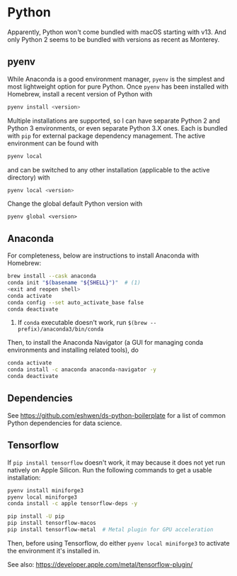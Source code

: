 # Python

Apparently, Python won't come bundled with macOS starting with v13. And only Python 2 seems to be bundled with versions as recent as Monterey.

## pyenv

While Anaconda is a good environment manager, `pyenv` is the simplest and most lightweight option for pure Python. Once `pyenv` has been installed with Homebrew, install a recent version of Python with

```sh
pyenv install <version>
```

Multiple installations are supported, so I can have separate Python 2 and Python 3 environments, or even separate Python 3.X ones. Each is bundled with `pip` for external package dependency management. The active environment can be found with

```sh
pyenv local
```

and can be switched to any other installation (applicable to the active directory) with

```sh
pyenv local <version>
```

Change the global default Python version with

```shell
pyenv global <version>
```

## Anaconda

For completeness, below are instructions to install Anaconda with Homebrew:

```sh
brew install --cask anaconda
conda init "$(basename "${SHELL}")"  # (1)
<exit and reopen shell>
conda activate
conda config --set auto_activate_base false
conda deactivate
```

1. If `conda` executable doesn't work, run `$(brew --prefix)/anaconda3/bin/conda`

Then, to install the Anaconda Navigator (a GUI for managing conda environments and installing related tools), do

```sh
conda activate
conda install -c anaconda anaconda-navigator -y
conda deactivate
```

## Dependencies

See <https://github.com/eshwen/ds-python-boilerplate> for a list of common Python dependencies for data science.

## Tensorflow

If `pip install tensorflow` doesn't work, it may because it does not yet run natively on Apple Silicon. Run the following commands to get a usable installation:

```sh
pyenv install miniforge3
pyenv local miniforge3
conda install -c apple tensorflow-deps -y

pip install -U pip
pip install tensorflow-macos
pip install tensorflow-metal  # Metal plugin for GPU acceleration
```

Then, before using Tensorflow, do either `pyenv local miniforge3` to activate the environment it's installed in.

See also: https://developer.apple.com/metal/tensorflow-plugin/
